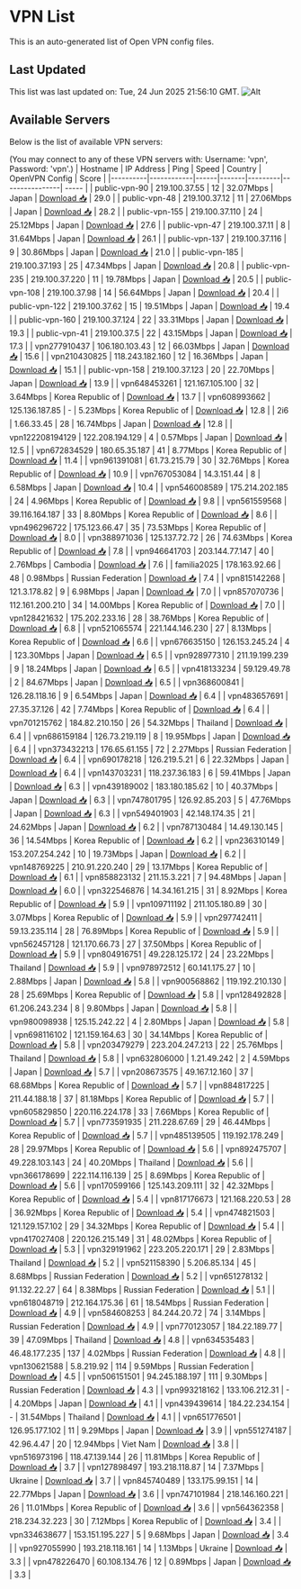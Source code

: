 # VPN List

This is an auto-generated list of Open VPN config files.

## Last Updated

This list was last updated on: Tue, 24 Jun 2025 21:56:10 GMT.
![Alt](https://repobeats.axiom.co/api/embed/186b98318ef1479477931607c1ad7d823f12451f.svg "Repobeats analytics image")

## Available Servers

Below is the list of available VPN servers:

(You may connect to any of these VPN servers with: Username: 'vpn', Password: 'vpn'.)
| Hostname | IP Address | Ping | Speed | Country | OpenVPN Config | Score |
|----------|------------|------|-------|---------|----------------| ----- |
| public-vpn-90 | 219.100.37.55 | 12 | 32.07Mbps | Japan | [Download 📥](./configs/server_0_JP.ovpn) | 29.0 |
| public-vpn-48 | 219.100.37.12 | 11 | 27.06Mbps | Japan | [Download 📥](./configs/server_1_JP.ovpn) | 28.2 |
| public-vpn-155 | 219.100.37.110 | 24 | 25.12Mbps | Japan | [Download 📥](./configs/server_2_JP.ovpn) | 27.6 |
| public-vpn-47 | 219.100.37.11 | 8 | 31.64Mbps | Japan | [Download 📥](./configs/server_3_JP.ovpn) | 26.1 |
| public-vpn-137 | 219.100.37.116 | 9 | 30.86Mbps | Japan | [Download 📥](./configs/server_4_JP.ovpn) | 21.0 |
| public-vpn-185 | 219.100.37.193 | 25 | 47.34Mbps | Japan | [Download 📥](./configs/server_5_JP.ovpn) | 20.8 |
| public-vpn-235 | 219.100.37.220 | 11 | 19.78Mbps | Japan | [Download 📥](./configs/server_6_JP.ovpn) | 20.5 |
| public-vpn-108 | 219.100.37.98 | 14 | 56.64Mbps | Japan | [Download 📥](./configs/server_7_JP.ovpn) | 20.4 |
| public-vpn-122 | 219.100.37.62 | 15 | 19.51Mbps | Japan | [Download 📥](./configs/server_8_JP.ovpn) | 19.4 |
| public-vpn-160 | 219.100.37.124 | 22 | 33.31Mbps | Japan | [Download 📥](./configs/server_9_JP.ovpn) | 19.3 |
| public-vpn-41 | 219.100.37.5 | 22 | 43.15Mbps | Japan | [Download 📥](./configs/server_10_JP.ovpn) | 17.3 |
| vpn277910437 | 106.180.103.43 | 12 | 66.03Mbps | Japan | [Download 📥](./configs/server_11_JP.ovpn) | 15.6 |
| vpn210430825 | 118.243.182.160 | 12 | 16.36Mbps | Japan | [Download 📥](./configs/server_12_JP.ovpn) | 15.1 |
| public-vpn-158 | 219.100.37.123 | 20 | 22.70Mbps | Japan | [Download 📥](./configs/server_13_JP.ovpn) | 13.9 |
| vpn648453261 | 121.167.105.100 | 32 | 3.64Mbps | Korea Republic of | [Download 📥](./configs/server_14_KR.ovpn) | 13.7 |
| vpn608993662 | 125.136.187.85 | - | 5.23Mbps | Korea Republic of | [Download 📥](./configs/server_15_KR.ovpn) | 12.8 |
| 2i6 | 1.66.33.45 | 28 | 16.74Mbps | Japan | [Download 📥](./configs/server_16_JP.ovpn) | 12.8 |
| vpn122208194129 | 122.208.194.129 | 4 | 0.57Mbps | Japan | [Download 📥](./configs/server_17_JP.ovpn) | 12.5 |
| vpn672834529 | 180.65.35.187 | 41 | 8.77Mbps | Korea Republic of | [Download 📥](./configs/server_18_KR.ovpn) | 11.4 |
| vpn961391081 | 61.73.215.79 | 30 | 32.76Mbps | Korea Republic of | [Download 📥](./configs/server_19_KR.ovpn) | 10.9 |
| vpn767053084 | 14.3.151.44 | 8 | 6.58Mbps | Japan | [Download 📥](./configs/server_20_JP.ovpn) | 10.4 |
| vpn546008589 | 175.214.202.185 | 24 | 4.96Mbps | Korea Republic of | [Download 📥](./configs/server_21_KR.ovpn) | 9.8 |
| vpn561559568 | 39.116.164.187 | 33 | 8.80Mbps | Korea Republic of | [Download 📥](./configs/server_22_KR.ovpn) | 8.6 |
| vpn496296722 | 175.123.66.47 | 35 | 73.53Mbps | Korea Republic of | [Download 📥](./configs/server_23_KR.ovpn) | 8.0 |
| vpn388971036 | 125.137.72.72 | 26 | 74.63Mbps | Korea Republic of | [Download 📥](./configs/server_24_KR.ovpn) | 7.8 |
| vpn946641703 | 203.144.77.147 | 40 | 2.76Mbps | Cambodia | [Download 📥](./configs/server_25_KH.ovpn) | 7.6 |
| familia2025 | 178.163.92.66 | 48 | 0.98Mbps | Russian Federation | [Download 📥](./configs/server_26_RU.ovpn) | 7.4 |
| vpn815142268 | 121.3.178.82 | 9 | 6.98Mbps | Japan | [Download 📥](./configs/server_27_JP.ovpn) | 7.0 |
| vpn857070736 | 112.161.200.210 | 34 | 14.00Mbps | Korea Republic of | [Download 📥](./configs/server_28_KR.ovpn) | 7.0 |
| vpn128421632 | 175.202.233.16 | 28 | 38.76Mbps | Korea Republic of | [Download 📥](./configs/server_29_KR.ovpn) | 6.8 |
| vpn521065574 | 221.144.146.230 | 27 | 8.13Mbps | Korea Republic of | [Download 📥](./configs/server_30_KR.ovpn) | 6.6 |
| vpn676635150 | 126.153.245.24 | 4 | 123.30Mbps | Japan | [Download 📥](./configs/server_31_JP.ovpn) | 6.5 |
| vpn928977310 | 211.19.199.239 | 9 | 18.24Mbps | Japan | [Download 📥](./configs/server_32_JP.ovpn) | 6.5 |
| vpn418133234 | 59.129.49.78 | 2 | 84.67Mbps | Japan | [Download 📥](./configs/server_33_JP.ovpn) | 6.5 |
| vpn368600841 | 126.28.118.16 | 9 | 6.54Mbps | Japan | [Download 📥](./configs/server_34_JP.ovpn) | 6.4 |
| vpn483657691 | 27.35.37.126 | 42 | 7.74Mbps | Korea Republic of | [Download 📥](./configs/server_35_KR.ovpn) | 6.4 |
| vpn701215762 | 184.82.210.150 | 26 | 54.32Mbps | Thailand | [Download 📥](./configs/server_36_TH.ovpn) | 6.4 |
| vpn686159184 | 126.73.219.119 | 8 | 19.95Mbps | Japan | [Download 📥](./configs/server_37_JP.ovpn) | 6.4 |
| vpn373432213 | 176.65.61.155 | 72 | 2.27Mbps | Russian Federation | [Download 📥](./configs/server_38_RU.ovpn) | 6.4 |
| vpn690178218 | 126.219.5.21 | 6 | 22.32Mbps | Japan | [Download 📥](./configs/server_39_JP.ovpn) | 6.4 |
| vpn143703231 | 118.237.36.183 | 6 | 59.41Mbps | Japan | [Download 📥](./configs/server_40_JP.ovpn) | 6.3 |
| vpn439189002 | 183.180.185.62 | 10 | 40.37Mbps | Japan | [Download 📥](./configs/server_41_JP.ovpn) | 6.3 |
| vpn747801795 | 126.92.85.203 | 5 | 47.76Mbps | Japan | [Download 📥](./configs/server_42_JP.ovpn) | 6.3 |
| vpn549401903 | 42.148.174.35 | 21 | 24.62Mbps | Japan | [Download 📥](./configs/server_43_JP.ovpn) | 6.2 |
| vpn787130484 | 14.49.130.145 | 36 | 14.54Mbps | Korea Republic of | [Download 📥](./configs/server_44_KR.ovpn) | 6.2 |
| vpn236310149 | 153.207.254.242 | 10 | 19.73Mbps | Japan | [Download 📥](./configs/server_45_JP.ovpn) | 6.2 |
| vpn148769225 | 210.91.220.240 | 29 | 13.17Mbps | Korea Republic of | [Download 📥](./configs/server_46_KR.ovpn) | 6.1 |
| vpn858823132 | 211.15.3.221 | 7 | 94.48Mbps | Japan | [Download 📥](./configs/server_47_JP.ovpn) | 6.0 |
| vpn322546876 | 14.34.161.215 | 31 | 8.92Mbps | Korea Republic of | [Download 📥](./configs/server_48_KR.ovpn) | 5.9 |
| vpn109711192 | 211.105.180.89 | 30 | 3.07Mbps | Korea Republic of | [Download 📥](./configs/server_49_KR.ovpn) | 5.9 |
| vpn297742411 | 59.13.235.114 | 28 | 76.89Mbps | Korea Republic of | [Download 📥](./configs/server_50_KR.ovpn) | 5.9 |
| vpn562457128 | 121.170.66.73 | 27 | 37.50Mbps | Korea Republic of | [Download 📥](./configs/server_51_KR.ovpn) | 5.9 |
| vpn804916751 | 49.228.125.172 | 24 | 23.22Mbps | Thailand | [Download 📥](./configs/server_52_TH.ovpn) | 5.9 |
| vpn978972512 | 60.141.175.27 | 10 | 2.88Mbps | Japan | [Download 📥](./configs/server_53_JP.ovpn) | 5.8 |
| vpn900568862 | 119.192.210.130 | 28 | 25.69Mbps | Korea Republic of | [Download 📥](./configs/server_54_KR.ovpn) | 5.8 |
| vpn128492828 | 61.206.243.234 | 8 | 9.80Mbps | Japan | [Download 📥](./configs/server_55_JP.ovpn) | 5.8 |
| vpn980098938 | 125.15.242.22 | 4 | 2.80Mbps | Japan | [Download 📥](./configs/server_56_JP.ovpn) | 5.8 |
| vpn698116102 | 121.159.164.63 | 30 | 34.14Mbps | Korea Republic of | [Download 📥](./configs/server_57_KR.ovpn) | 5.8 |
| vpn203479279 | 223.204.247.213 | 22 | 25.76Mbps | Thailand | [Download 📥](./configs/server_58_TH.ovpn) | 5.8 |
| vpn632806000 | 1.21.49.242 | 2 | 4.59Mbps | Japan | [Download 📥](./configs/server_59_JP.ovpn) | 5.7 |
| vpn208673575 | 49.167.12.160 | 37 | 68.68Mbps | Korea Republic of | [Download 📥](./configs/server_60_KR.ovpn) | 5.7 |
| vpn884817225 | 211.44.188.18 | 37 | 81.18Mbps | Korea Republic of | [Download 📥](./configs/server_61_KR.ovpn) | 5.7 |
| vpn605829850 | 220.116.224.178 | 33 | 7.66Mbps | Korea Republic of | [Download 📥](./configs/server_62_KR.ovpn) | 5.7 |
| vpn773591935 | 211.228.67.69 | 29 | 46.44Mbps | Korea Republic of | [Download 📥](./configs/server_63_KR.ovpn) | 5.7 |
| vpn485139505 | 119.192.178.249 | 28 | 29.97Mbps | Korea Republic of | [Download 📥](./configs/server_64_KR.ovpn) | 5.6 |
| vpn892475707 | 49.228.103.143 | 24 | 40.20Mbps | Thailand | [Download 📥](./configs/server_65_TH.ovpn) | 5.6 |
| vpn366178699 | 222.114.116.139 | 25 | 8.69Mbps | Korea Republic of | [Download 📥](./configs/server_66_KR.ovpn) | 5.6 |
| vpn170599166 | 125.143.209.111 | 32 | 42.32Mbps | Korea Republic of | [Download 📥](./configs/server_67_KR.ovpn) | 5.4 |
| vpn817176673 | 121.168.220.53 | 28 | 36.92Mbps | Korea Republic of | [Download 📥](./configs/server_68_KR.ovpn) | 5.4 |
| vpn474821503 | 121.129.157.102 | 29 | 34.32Mbps | Korea Republic of | [Download 📥](./configs/server_69_KR.ovpn) | 5.4 |
| vpn417027408 | 220.126.215.149 | 31 | 48.02Mbps | Korea Republic of | [Download 📥](./configs/server_70_KR.ovpn) | 5.3 |
| vpn329191962 | 223.205.220.171 | 29 | 2.83Mbps | Thailand | [Download 📥](./configs/server_71_TH.ovpn) | 5.2 |
| vpn521158390 | 5.206.85.134 | 45 | 8.68Mbps | Russian Federation | [Download 📥](./configs/server_72_RU.ovpn) | 5.2 |
| vpn651278132 | 91.132.22.27 | 64 | 8.38Mbps | Russian Federation | [Download 📥](./configs/server_73_RU.ovpn) | 5.1 |
| vpn618048719 | 212.164.175.36 | 61 | 18.54Mbps | Russian Federation | [Download 📥](./configs/server_74_RU.ovpn) | 4.9 |
| vpn584608253 | 84.244.20.72 | 74 | 3.14Mbps | Russian Federation | [Download 📥](./configs/server_75_RU.ovpn) | 4.9 |
| vpn770123057 | 184.22.189.77 | 39 | 47.09Mbps | Thailand | [Download 📥](./configs/server_76_TH.ovpn) | 4.8 |
| vpn634535483 | 46.48.177.235 | 137 | 4.02Mbps | Russian Federation | [Download 📥](./configs/server_77_RU.ovpn) | 4.8 |
| vpn130621588 | 5.8.219.92 | 114 | 9.59Mbps | Russian Federation | [Download 📥](./configs/server_78_RU.ovpn) | 4.5 |
| vpn506151501 | 94.245.188.197 | 111 | 9.30Mbps | Russian Federation | [Download 📥](./configs/server_79_RU.ovpn) | 4.3 |
| vpn993218162 | 133.106.212.31 | - | 4.20Mbps | Japan | [Download 📥](./configs/server_80_JP.ovpn) | 4.1 |
| vpn439439614 | 184.22.234.154 | - | 31.54Mbps | Thailand | [Download 📥](./configs/server_81_TH.ovpn) | 4.1 |
| vpn651776501 | 126.95.177.102 | 11 | 9.29Mbps | Japan | [Download 📥](./configs/server_82_JP.ovpn) | 3.9 |
| vpn551274187 | 42.96.4.47 | 20 | 12.94Mbps | Viet Nam | [Download 📥](./configs/server_83_VN.ovpn) | 3.8 |
| vpn516973196 | 118.47.139.144 | 26 | 11.81Mbps | Korea Republic of | [Download 📥](./configs/server_84_KR.ovpn) | 3.7 |
| vpn127898497 | 193.218.118.87 | 14 | 7.37Mbps | Ukraine | [Download 📥](./configs/server_85_UA.ovpn) | 3.7 |
| vpn845740489 | 133.175.99.151 | 14 | 22.77Mbps | Japan | [Download 📥](./configs/server_86_JP.ovpn) | 3.6 |
| vpn747101984 | 218.146.160.221 | 26 | 11.01Mbps | Korea Republic of | [Download 📥](./configs/server_87_KR.ovpn) | 3.6 |
| vpn564362358 | 218.234.32.223 | 30 | 7.12Mbps | Korea Republic of | [Download 📥](./configs/server_88_KR.ovpn) | 3.4 |
| vpn334638677 | 153.151.195.227 | 5 | 9.68Mbps | Japan | [Download 📥](./configs/server_89_JP.ovpn) | 3.4 |
| vpn927055990 | 193.218.118.161 | 14 | 1.13Mbps | Ukraine | [Download 📥](./configs/server_90_UA.ovpn) | 3.3 |
| vpn478226470 | 60.108.134.76 | 12 | 0.89Mbps | Japan | [Download 📥](./configs/server_91_JP.ovpn) | 3.3 |
